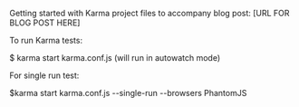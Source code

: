 Getting started with Karma project files to accompany blog post:
[URL FOR BLOG POST HERE]

To run Karma tests:

$ karma start karma.conf.js
(will run in autowatch mode)

For single run test:

$karma start karma.conf.js --single-run --browsers PhantomJS
